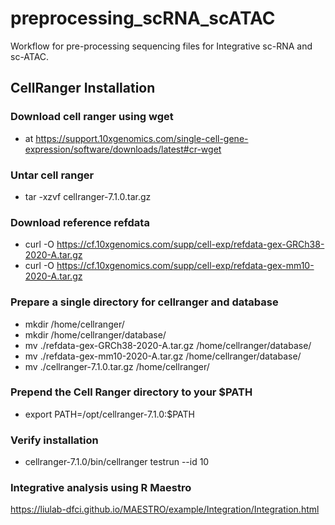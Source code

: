 <!-- GETTING STARTED -->

# preprocessing_scRNA_scATAC
Workflow for pre-processing sequencing files for Integrative sc-RNA and sc-ATAC.

## CellRanger Installation

### Download cell ranger using wget
- at https://support.10xgenomics.com/single-cell-gene-expression/software/downloads/latest#cr-wget

### Untar cell ranger 
- tar -xzvf cellranger-7.1.0.tar.gz

### Download reference refdata
- curl -O https://cf.10xgenomics.com/supp/cell-exp/refdata-gex-GRCh38-2020-A.tar.gz
- curl -O https://cf.10xgenomics.com/supp/cell-exp/refdata-gex-mm10-2020-A.tar.gz

### Prepare a single directory for cellranger and database
- mkdir /home/cellranger/
- mkdir /home/cellranger/database/
- mv ./refdata-gex-GRCh38-2020-A.tar.gz /home/cellranger/database/
- mv ./refdata-gex-mm10-2020-A.tar.gz /home/cellranger/database/
- mv ./cellranger-7.1.0.tar.gz /home/cellranger/

### Prepend the Cell Ranger directory to your $PATH
- export PATH=/opt/cellranger-7.1.0:$PATH

### Verify installation
- cellranger-7.1.0/bin/cellranger testrun --id 10


### Integrative analysis using R Maestro 
https://liulab-dfci.github.io/MAESTRO/example/Integration/Integration.html
